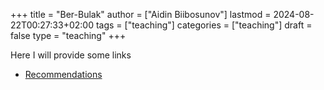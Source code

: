 +++
title = "Ber-Bulak"
author = ["Aidin Biibosunov"]
lastmod = 2024-08-22T00:27:33+02:00
tags = ["teaching"]
categories = ["teaching"]
draft = false
type = "teaching"
+++

Here I will provide some links

-   [Recommendations](/html_files/recommendations.html)